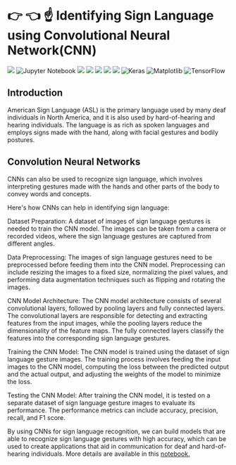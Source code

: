  # :point_right: :point_left: :point_up:  Identifying Sign Language using Convolutional Neural Network(CNN) 
 

[![](https://img.shields.io/badge/Python-FFD43B?style=for-the-badge&logo=python&logoColor=darkgreen)](https://www.python.org) 
![Jupyter Notebook](https://img.shields.io/badge/jupyter-%23FA0F00.svg?style=for-the-badge&logo=jupyter&logoColor=white)
[![](https://img.shields.io/badge/scikit_learn-F7931E?style=for-the-badge&logo=scikit-learn&logoColor=white)](https://scikit-learn.org/stable/)
[![](https://img.shields.io/badge/SciPy-654FF0?style=for-the-badge&logo=SciPy&logoColor=white)](https://www.scipy.org)
[![](https://img.shields.io/badge/Numpy-777BB4?style=for-the-badge&logo=numpy&logoColor=white)](https://numpy.org) 
[![](https://img.shields.io/badge/Pandas-2C2D72?style=for-the-badge&logo=pandas&logoColor=white)](https://pandas.pydata.org) 
[![](https://img.shields.io/badge/conda-342B029.svg?&style=for-the-badge&logo=anaconda&logoColor=white)](https://www.anaconda.com)
![Keras](https://img.shields.io/badge/Keras-%23D00000.svg?style=for-the-badge&logo=Keras&logoColor=white)
![Matplotlib](https://img.shields.io/badge/Matplotlib-%23ffffff.svg?style=for-the-badge&logo=Matplotlib&logoColor=black)
![TensorFlow](https://img.shields.io/badge/TensorFlow-%23FF6F00.svg?style=for-the-badge&logo=TensorFlow&logoColor=white)

## Introduction

American Sign Language (ASL) is the primary language used by many deaf individuals in North America, and it is also used by hard-of-hearing and hearing individuals. 
The language is as rich as spoken languages and employs signs made with the hand, along with facial gestures and bodily postures.

## Convolution Neural Networks

CNNs can also be used to recognize sign language, which involves interpreting gestures made with the hands and other parts of the body to convey words and concepts.

Here's how CNNs can help in identifying sign language:

Dataset Preparation: A dataset of images of sign language gestures is needed to train the CNN model. The images can be taken from a camera or recorded videos, where the sign language gestures are captured from different angles.

Data Preprocessing: The images of sign language gestures need to be preprocessed before feeding them into the CNN model. Preprocessing can include resizing the images to a fixed size, normalizing the pixel values, and performing data augmentation techniques such as flipping and rotating the images.

CNN Model Architecture: The CNN model architecture consists of several convolutional layers, followed by pooling layers and fully connected layers. The convolutional layers are responsible for detecting and extracting features from the input images, while the pooling layers reduce the dimensionality of the feature maps. The fully connected layers classify the features into the corresponding sign language gestures.

Training the CNN Model: The CNN model is trained using the dataset of sign language gesture images. The training process involves feeding the input images to the CNN model, computing the loss between the predicted output and the actual output, and adjusting the weights of the model to minimize the loss.

Testing the CNN Model: After training the CNN model, it is tested on a separate dataset of sign language gesture images to evaluate its performance. The performance metrics can include accuracy, precision, recall, and F1 score.

By using CNNs for sign language recognition, we can build models that are able to recognize sign language gestures with high accuracy, which can be used to create applications that aid in communication for deaf and hard-of-hearing individuals. More details are available in this [notebook.](https://github.com/iqrabismii/Computer-Vision-Projects/blob/main/ASL_Recognition/notebook.ipynb)


